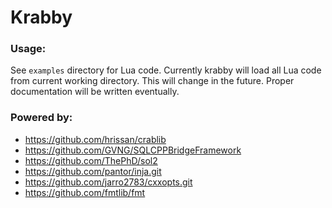 # Krabby

### Usage:
See `examples` directory for Lua code.
Currently krabby will load all Lua code from current working directory. This will change in the future.
Proper documentation will be written eventually.

### Powered by:
* https://github.com/hrissan/crablib
* https://github.com/GVNG/SQLCPPBridgeFramework
* https://github.com/ThePhD/sol2
* https://github.com/pantor/inja.git
* https://github.com/jarro2783/cxxopts.git
* https://github.com/fmtlib/fmt  
